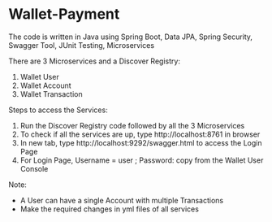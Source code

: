 # Wallet-Payment


The code is written in Java using Spring Boot, Data JPA, Spring Security, Swagger Tool, JUnit Testing, Microservices

There are 3 Microservices and a Discover Registry:
1. Wallet User
2. Wallet Account
3. Wallet Transaction

Steps to access the Services:
1. Run the Discover Registry code followed by all the 3 Microservices
2. To check if all the services are up, type http://localhost:8761 in browser
3. In new tab, type http://localhost:9292/swagger.html to access the Login Page
4. For Login Page, Username = user ;  Password: copy from the Wallet User Console


Note:
- A User can have a single Account with multiple Transactions
- Make the required changes in yml files of all services
